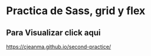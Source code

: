 # Practica de Sass, grid y flex
## Para Visualizar click aqui

https://cjeanma.github.io/second-practice/
